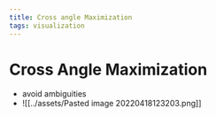 ```yaml
---
title: Cross angle Maximization
tags: visualization
---
```


# Cross Angle Maximization
- avoid ambiguities
- ![[../assets/Pasted image 20220418123203.png]]




















